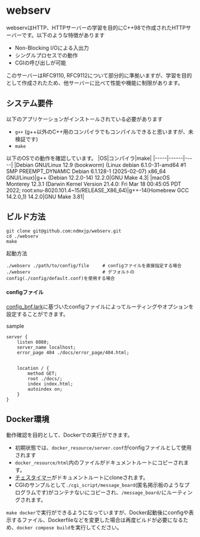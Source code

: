 # webserv
webservはHTTP、HTTPサーバーの学習を目的にC++98で作成されたHTTPサーバーです。以下のような特徴があります
- Non-Blocking I/Oによる入出力
- シングルプロセスでの動作
- CGIの呼び出しが可能

このサーバーはRFC9110, RFC9112について部分的に準拠いますが、学習を目的として作成されたため、他サーバーに比べて性能や機能に制限があります。


## システム要件

以下のアプリケーションがインストールされている必要があります
- `g++` (g++以外のC++用のコンパイラでもコンパイルできると思いますが、未検証です) 
- `make`

以下のOSでの動作を確認しています。
|OS|コンパイラ|make|
|-----|------|-----|
|Debian GNU/Linux 12.9 (bookworm) (Linux debian 6.1.0-31-amd64 #1 SMP PREEMPT_DYNAMIC Debian 6.1.128-1 (2025-02-07) x86_64 GNU/Linux)|g++ (Debian 12.2.0-14) 12.2.0|GNU Make 4.3|
|macOS Monterey 12.3.1 (Darwin Kernel Version 21.4.0: Fri Mar 18 00:45:05 PDT 2022; root:xnu-8020.101.4~15/RELEASE_X86_64)|g++-14(Homebrew GCC 14.2.0_1) 14.2.0|GNU Make 3.81|

## ビルド方法
```
git clone git@github.com:ndmxjp/webserv.git
cd ./webserv
make
```
起動方法
```
./webserv ./path/to/config/file     # configファイルを直接指定する場合
./webserv                           # デフォルトのconfig(./config/default.conf)を使用する場合
```

#### configファイル
[config_bnf.lark](config_bnf.lark)に基づいたconfigファイルによってルーティングやオプションを設定することができます。

sample
```
server {
    listen 8080;
    server_name localhost;
    error_page 404 ./docs/error_page/404.html;


    location / {
        method GET;
        root ./docs/;
        index index.html;
        autoindex on;
    }
}
```

## Docker環境
動作確認を目的として、Dockerでの実行ができます。
- 初期状態では、`docker_resource/server.conf`がconfigファイルとして使用されます
- `docker_resource/html`内のファイルがドキュメントルートにコピーされます。
- [チェスタイマー](https://github.com/maitneel/chess-timer)がドキュメントルートにcloneされます。
- CGIのサンプルとして`./cgi_script/message_board`(匿名掲示板のようなプログラムです)がコンテナないにコピーされ、`/message_board/`にルーティングされます。

`make docker`で実行ができるようになっていますが、Docker起動後にconfigや表示するファイル、Dockerfileなどを変更した場合は再度ビルドが必要になるため、`docker compose build`を実行してください。


